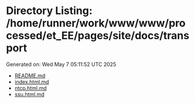# Directory Listing: /home/runner/work/www/www/processed/et_EE/pages/site/docs/transport
Generated on: Wed May  7 05:11:52 UTC 2025

- [README.md](README.md)
- [index.html.md](index.html.md)
- [ntcp.html.md](ntcp.html.md)
- [ssu.html.md](ssu.html.md)
